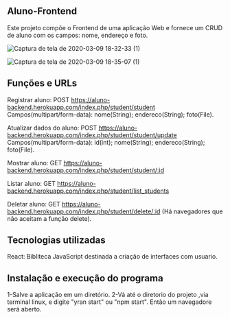 ## Aluno-Frontend
Este projeto compõe o Frontend de uma aplicação Web e fornece um CRUD de aluno com os campos: nome, endereço e foto.

![Captura de tela de 2020-03-09 18-32-33 (1)](https://user-images.githubusercontent.com/19176989/76260425-8b1e5b80-6236-11ea-97a8-56a389a4c29a.png)


![Captura de tela de 2020-03-09 18-35-07 (1)](https://user-images.githubusercontent.com/19176989/76260762-4515c780-6237-11ea-8ac3-7ec792645c4c.png)



## Funções e URLs
Registrar aluno: POST https://aluno-backend.herokuapp.com/index.php/student/student Campos(multipart/form-data): nome(String); endereco(String); foto(File).

Atualizar dados do aluno: POST https://aluno-backend.herokuapp.com/index.php/student/student/update Campos(multipart/form-data): id(int); nome(String); endereco(String); foto(File).

Mostrar aluno: GET https://aluno-backend.herokuapp.com/index.php/student/student/:id

Listar aluno: GET https://aluno-backend.herokuapp.com/index.php/student/list_students

Deletar aluno: GET https://aluno-backend.herokuapp.com/index.php/student/delete/:id (Há navegadores que não aceitam a função delete).

## Tecnologias utilizadas
React: Bibliteca JavaScript destinada a criação de interfaces com usuario.

## Instalação e execução do programa
1-Salve a aplicação em um diretório. 
2-Vá até o diretorio do projeto ,via terminal linux, e digite "yran start" ou "npm start". Então um 
navegadore será aberto.

